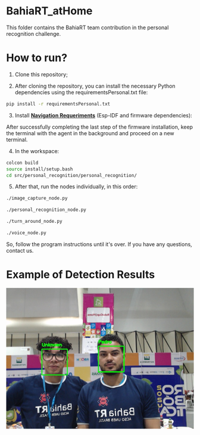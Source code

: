 # BahiaRT_atHome
This folder contains the BahiaRT team contribution in the personal recognition challenge.

# How to run?

1. Clone this repository;  

2. After cloning the repository, you can install the necessary Python dependencies using the requirementsPersonal.txt file:  

```bash
pip install -r requirementsPersonal.txt
```

3. Install [**Navigation Requeriments**](https://gitlab.com/bahiart/athome/BahiaRT-atHome-2025/-/blob/nav_firmware/README.md)   (Esp-IDF and firmware dependencies):

After successfully completing the last step of the firmware installation, keep the terminal with the agent in the background and proceed on a new terminal.

4. In the workspace:
```bash
colcon build
source install/setup.bash
cd src/personal_recognition/personal_recognition/
```

5. After that, run the nodes individually, in this order:

```bash
./image_capture_node.py
```
```bash
./personal_recognition_node.py
```
```bash
./turn_around_node.py
```
```bash
./voice_node.py
```
So, follow the program instructions until it's over. If you have any questions, contact us.


# Example of Detection Results
<img src="BahiaRT_2025/Personal_Recognition/PersonalRecognition_ws/src/personal_recognition/personal_recognition/predict/Unknown.jpg" alt="Reconhecendo 2 pessoas, uma como Pedro e outra como desconhecido" width="700">